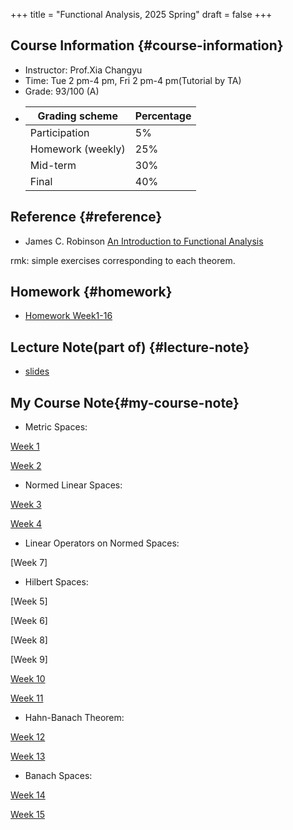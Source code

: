 +++
title = "Functional Analysis, 2025 Spring"
draft = false
+++

## Course Information {#course-information}

-   Instructor: Prof.Xia Changyu
-   Time: Tue 2 pm-4 pm, Fri 2 pm-4 pm(Tutorial by TA) 
-   Grade: 93/100 (A)
-   | Grading scheme            | Percentage |
    |---------------------------|------------|
    | Participation             | 5%         |
    | Homework (weekly)         | 25%        |
    | Mid-term                  | 30%        |
    | Final                     | 40%        |        


## Reference {#reference}
 
-  James C. Robinson [An Introduction to Functional Analysis](./JamesCRobinson.pdf)

rmk: simple exercises corresponding to each theorem.<br>   

## Homework {#homework}

- [Homework Week1-16](https://github.com/hhhyx817/draft/tree/main/FA_HW)

## Lecture Note(part of) {#lecture-note}

- [slides](https://github.com/hhhyx817/draft/tree/main/FA_slides)

## My Course Note{#my-course-note}
-   Metric Spaces:  

[Week 1](./W1.pdf)<br>  

[Week 2](./W2.pdf)<br>  

-   Normed Linear Spaces:   

[Week 3](./W3.pdf)<br>  

[Week 4](./W4.pdf)<br>

-   Linear Operators on Normed Spaces:  

[Week 7]<br>

-   Hilbert Spaces:  

[Week 5]<br>

[Week 6]<br>

[Week 8]<br>  

[Week 9]<br>

[Week 10](./W10.pdf)<br>  

[Week 11](./W11.pdf)<br>

-   Hahn-Banach Theorem:  

[Week 12](./W12.pdf)<br>  

[Week 13](./W13.pdf)<br>

-   Banach Spaces:  

[Week 14](./W14.pdf)<br>  

[Week 15](./W15.pdf)<br>
